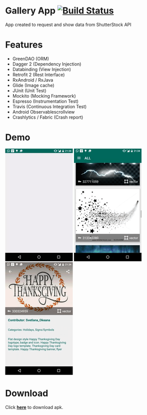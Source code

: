 # Gallery App [![Build Status](https://travis-ci.org/PedroOkawa/gallery-app.svg?branch=master)](https://travis-ci.org/PedroOkawa/gallery-app)

App created to request and show data from ShutterStock API

# Features

* GreenDAO (ORM)
* Dagger 2 (Dependency Injection)
* Databinding (View Injection)
* Retrofit 2 (Rest Interface)
* RxAndroid / RxJava
* Glide (Image cache)
* JUnit (Unit Test)
* Mockito (Mocking Framework)
* Espresso (Instrumentation Test)
* Travis (Continuous Integration Test)
* Android Observablescrollview
* Crashlytics / Fabric (Crash report)

# Demo

![Main](https://github.com/PedroOkawa/gallery-res/blob/master/main.gif)
![Share](https://github.com/PedroOkawa/gallery-res/blob/master/share.gif)
![Filter](https://github.com/PedroOkawa/gallery-res/blob/master/filter.gif)

# Download
Click **[here]** to download apk.

[//]: # (These are reference links used in the body of this note and get stripped out when the markdown processor does it's job. There is no need to format nicely because it shouldn't be seen. Thanks SO - http://stackoverflow.com/questions/4823468/store-comments-in-markdown-syntax)

   [here]: <https://github.com/PedroOkawa/gallery-res/blob/master/gallery-app.apk>
